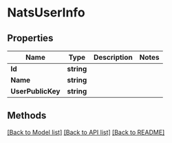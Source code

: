 # NatsUserInfo

## Properties

Name | Type | Description | Notes
------------ | ------------- | ------------- | -------------
**Id** | **string** |  | 
**Name** | **string** |  | 
**UserPublicKey** | **string** |  | 

## Methods


[[Back to Model list]](../README.md#documentation-for-models) [[Back to API list]](../README.md#documentation-for-api-endpoints) [[Back to README]](../README.md)


